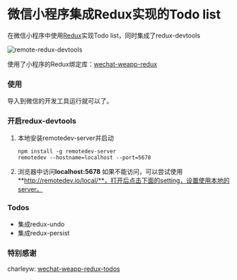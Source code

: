 
微信小程序集成Redux实现的Todo list
======================
在微信小程序中使用[Redux](https://github.com/reactjs/redux)实现Todo list，同时集成了redux-devtools

![remote-redux-devtools](./remote-redux-devtools.gif)

使用了小程序的Redux绑定库：[wechat-weapp-redux](https://github.com/charleyw/wechat-weapp-redux)

### 使用

导入到微信的开发工具运行就可以了。

### 开启redux-devtools

1. 本地安装remotedev-server并启动

   ```shell
   npm install -g remotedev-server
   remotedev --hostname=localhost --port=5678
   ```

2. 浏览器中访问**localhost:5678**
	如果不能访问，可以尝试使用**http://remotedev.io/local/**，打开后点击下面的setting，设置使用本地的server。

### Todos
* 集成redux-undo
* 集成redux-persist

### 特别感谢

charleyw: [wechat-weapp-redux-todos](git@github.com:charleyw/wechat-weapp-redux-todos.git)